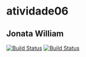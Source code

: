 # atividade06

## Jonata William



[![Build Status](https://travis-ci.org/jonatawilliam/atividade06.svg)](https://travis-ci.org/jonatawilliam/atividade06)
[![Build Status](https://sonarcloud.io/api/project_badges/measure?project=com.jonatawilliam%3Aatividade06&metric=alert_status)](https://sonarcloud.io/dashboard?id=com.jonatawilliam%3Aatividade06)


